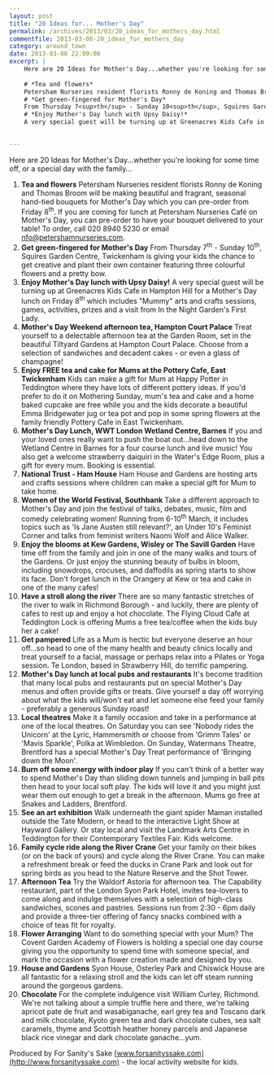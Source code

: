 ```yaml
---
layout: post
title: "20 Ideas for... Mother's Day"
permalink: /archives/2013/03/20_ideas_for_mothers_day.html
commentfile: 2013-03-08-20_ideas_for_mothers_day
category: around_town
date: 2013-03-08 22:09:00
excerpt: |
    Here are 20 Ideas for Mother's Day...whether you're looking for some time off, or a special day with the family...
    
    # *Tea and flowers*
    Petersham Nurseries resident florists Ronny de Koning and Thomas Broom will be making beautiful and fragrant, seasonal hand-tied bouquets for Mother's Day which you can pre-order from Friday 8<sup>th</sup>. If you are coming for lunch at Petersham Nurseries Caf&#233; on Mother's Day, you can pre-order to have your bouquet delivered to your table! To order, call 020 8940 5230 or email <a href="mailto:nfo@petershamnurseries.com.">nfo@petershamnurseries.com</a>
    # *Get green-fingered for Mother's Day*
    From Thursday 7<sup>th</sup> - Sunday 10<sup>th</sup>, Squires Garden Centre, Twickenham is giving your kids the chance to get creative and plant their own container featuring three colourful flowers and a pretty bow.
    # *Enjoy Mother's Day lunch with Upsy Daisy!*
    A very special guest will be turning up at Greenacres Kids Cafe in Hampton Hill for a  Mother's Day lunch on Friday 8<sup>th</sup> which includes "Mummy" arts and crafts sessions, games, activities, prizes and a visit from In the Night Garden's First Lady.
    

---
```


Here are 20 Ideas for Mother's Day...whether you're looking for some time off, or a special day with the family...

1.  **Tea and flowers**
    Petersham Nurseries resident florists Ronny de Koning and Thomas Broom will be making beautiful and fragrant, seasonal hand-tied bouquets for Mother's Day which you can pre-order from Friday 8<sup>th</sup>. If you are coming for lunch at Petersham Nurseries Café on Mother's Day, you can pre-order to have your bouquet delivered to your table! To order, call 020 8940 5230 or email <nfo@petershamnurseries.com>.
2.  **Get green-fingered for Mother's Day**
    From Thursday 7<sup>th</sup> - Sunday 10<sup>th</sup>, Squires Garden Centre, Twickenham is giving your kids the chance to get creative and plant their own container featuring three colourful flowers and a pretty bow.
3.  **Enjoy Mother's Day lunch with Upsy Daisy!**
    A very special guest will be turning up at Greenacres Kids Cafe in Hampton Hill for a Mother's Day lunch on Friday 8<sup>th</sup> which includes "Mummy" arts and crafts sessions, games, activities, prizes and a visit from In the Night Garden's First Lady.
4.  **Mother's Day Weekend afternoon tea, Hampton Court Palace**
    Treat yourself to a delectable afternoon tea at the Garden Room, set in the beautiful Tiltyard Gardens at Hampton Court Palace. Choose from a selection of sandwiches and decadent cakes - or even a glass of champagne!
5.  **Enjoy FREE tea and cake for Mums at the Pottery Cafe, East Twickenham**
    Kids can make a gift for Mum at Happy Potter in Teddington where they have lots of different pottery ideas. If you'd prefer to do it on Mothering Sunday, mum's tea and cake and a home baked cupcake are free while you and the kids decorate a beautiful Emma Bridgewater jug or tea pot and pop in some spring flowers at the family friendly Pottery Cafe in East Twickenham.
6.  **Mother's Day Lunch, WWT London Wetland Centre, Barnes**
    If you and your loved ones really want to push the boat out...head down to the Wetland Centre in Barnes for a four course lunch and live music! You also get a welcome strawberry daiquiri in the Water's Edge Room, plus a gift for every mum. Booking is essential.
7.  **National Trust - Ham House**
    Ham House and Gardens are hosting arts and crafts sessions where children can make a special gift for Mum to take home.
8.  **Women of the World Festival, Southbank**
    Take a different approach to Mother's Day and join the festival of talks, debates, music, film and comedy celebrating women! Running from 6-10<sup>th</sup> March, it includes topics such as 'Is Jane Austen still relevant?', an Under 10's Feminist Corner and talks from feminist writers Naomi Wolf and Alice Walker.
9.  **Enjoy the blooms at Kew Gardens, Wisley or The Savill Garden**
    Have time off from the family and join in one of the many walks and tours of the Gardens. Or just enjoy the stunning beauty of bulbs in bloom, including snowdrops, crocuses, and daffodils as spring starts to show its face. Don't forget lunch in the Orangery at Kew or tea and cake in one of the many cafes!
10. **Have a stroll along the river**
    There are so many fantastic stretches of the river to walk in Richmond Borough - and luckily, there are plenty of cafes to rest up and enjoy a hot chocolate. The Flying Cloud Cafe at Teddington Lock is offering Mums a free tea/coffee when the kids buy her a cake!
11. **Get pampered**
    Life as a Mum is hectic but everyone deserve an hour off...so head to one of the many health and beauty clinics locally and treat yourself to a facial, massage or perhaps relax into a Pilates or Yoga session. Te London, based in Strawberry Hill, do terrific pampering.
12. **Mother's Day lunch at local pubs and restaurants**
    It's become tradition that many local pubs and restaurants put on special Mother's Day menus and often provide gifts or treats. Give yourself a day off worrying about what the kids will/won't eat and let someone else feed your family - preferably a generous Sunday roast!
13. **Local theatres**
    Make it a family occasion and take in a performance at one of the local theatres. On Saturday you can see 'Nobody rides the Unicorn' at the Lyric, Hammersmith or choose from 'Grimm Tales' or 'Mavis Sparkle', Polka at Wimbledon. On Sunday, Watermans Theatre, Brentford has a special Mother's Day Treat performance of 'Bringing down the Moon'.
14. **Burn off some energy with indoor play**
    If you can't think of a better way to spend Mother's Day than sliding down tunnels and jumping in ball pits then head to your local soft play. The kids will love it and you might just wear them out enough to get a break in the afternoon. Mums go free at Snakes and Ladders, Brentford.
15. **See an art exhibition**
    Walk underneath the giant spider Maman installed outside the Tate Modern, or head to the interactive Light Show at Hayward Gallery. Or stay local and visit the Landmark Arts Centre in Teddington for their Contemporary Textiles Fair. Kids welcome.
16. **Family cycle ride along the River Crane**
    Get your family on their bikes (or on the back of yours) and cycle along the River Crane. You can make a refreshment break or feed the ducks in Crane Park and look out for spring birds as you head to the Nature Reserve and the Shot Tower.
17. **Afternoon Tea**
    Try the Waldorf Astoria for afternoon tea. The Capability restaurant, part of the London Syon Park Hotel, invites tea-lovers to come along and indulge themselves with a selection of high-class sandwiches, scones and pastries. Sessions run from 2:30 - 6pm daily and provide a three-tier offering of fancy snacks combined with a choice of teas fit for royalty.
18. **Flower Arranging**
    Want to do something special with your Mum? The Covent Garden Academy of Flowers is holding a special one day course giving you the opportunity to spend time with someone special, and mark the occasion with a flower creation made and designed by you.
19. **House and Gardens**
    Syon House, Osterley Park and Chiswick House are all fantastic for a relaxing stroll and the kids can let off steam running around the gorgeous gardens.
20. **Chocolate**
    For the complete indulgence visit William Curley, Richmond. We're not talking about a simple truffle here and there, we're talking apricot pate de fruit and wasabiganache, earl grey tea and Toscano dark and milk chocolate, Kyoto green tea and dark chocolate cubes, sea salt caramels, thyme and Scottish heather honey parcels and Japanese black rice vinegar and dark chocolate ganache...yum.

Produced by For Sanity's Sake [www.forsanityssake.com](http://www.forsanityssake.com) - the local activity website for kids.
